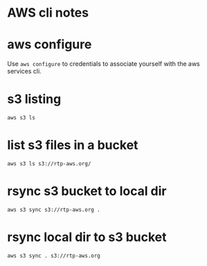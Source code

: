 # AWS cli notes

# aws configure
Use `aws configure` to credentials to associate yourself with the aws services
cli.

# s3 listing
`aws s3 ls`

# list s3 files in a bucket
`aws s3 ls s3://rtp-aws.org/`

# rsync s3 bucket to local dir
`aws s3 sync s3://rtp-aws.org .`

# rsync local dir to s3 bucket
`aws s3 sync . s3://rtp-aws.org`
